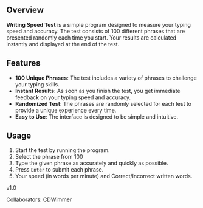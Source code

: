
## Overview

**Writing Speed Test** is a simple program designed to measure your typing speed and accuracy. The test consists of 100 different phrases that are presented randomly each time you start. Your results are calculated instantly and displayed at the end of the test.

## Features

- **100 Unique Phrases**: The test includes a variety of phrases to challenge your typing skills.
- **Instant Results**: As soon as you finish the test, you get immediate feedback on your typing speed and accuracy.
- **Randomized Test**: The phrases are randomly selected for each test to provide a unique experience every time.
- **Easy to Use**: The interface is designed to be simple and intuitive.

## Usage

1. Start the test by running the program.
2. Select the phrase from 100
3. Type the given phrase as accurately and quickly as possible.
4. Press `Enter` to submit each phrase.
5. Your speed (in words per minute) and Correct/Incorrect written words.

v1.0

Collaborators: CDWimmer 
